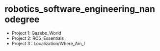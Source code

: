 # robotics_software_engineering_nanodegree
* Project 1: Gazebo_World
* Project 2: ROS_Essentials
* Project 3 : Localization/Where_Am_I
